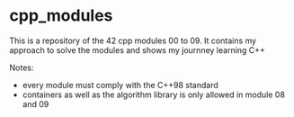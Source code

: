 # cpp_modules
This is a repository of the 42 cpp modules 00 to 09. It contains my approach to solve the modules and shows my journney learning C++

Notes:
- every module must comply with the C++98 standard
- containers as well as the algorithm library is only allowed in module 08 and 09

